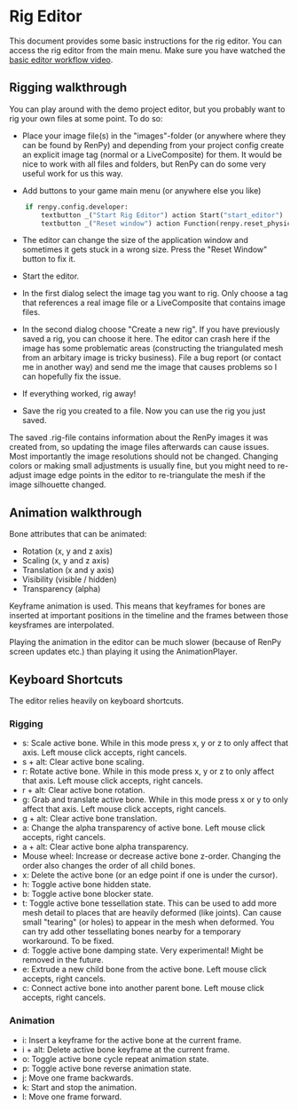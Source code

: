 
# Rig Editor

This document provides some basic instructions for the rig editor. You can access the rig editor from the main menu. Make sure you have watched the [basic editor workflow video](https://www.youtube.com/watch?v=NHJu0OYBERE).

## Rigging walkthrough

You can play around with the demo project editor, but you probably want to rig your own files at some point. To do so:

* Place your image file(s) in the "images"-folder (or anywhere where they can be found by RenPy) and depending from your project config create an explicit image tag (normal or a LiveComposite) for them. It would be nice to work with all files and folders, but RenPy can do some very useful work for us this way.

* Add buttons to your game main menu (or anywhere else you like)

```python
    if renpy.config.developer:
        textbutton _("Start Rig Editor") action Start("start_editor")
        textbutton _("Reset window") action Function(renpy.reset_physical_size)
```

* The editor can change the size of the application window and sometimes it gets stuck in a wrong size. Press the "Reset Window" button to fix it.

* Start the editor.

* In the first dialog select the image tag you want to rig. Only choose a tag that references a real image file or a LiveComposite that contains image files.

* In the second dialog choose "Create a new rig". If you have previously saved a rig, you can choose it here. The editor can crash here if the image has some problematic areas (constructing the triangulated mesh from an arbitary image is tricky business). File a bug report (or contact me in another way) and send me the image that causes problems so I can hopefully fix the issue.

* If everything worked, rig away!

* Save the rig you created to a file. Now you can use the rig you just saved.

The saved .rig-file contains information about the RenPy images it was created from, so updating the image files afterwards can cause issues. Most importantly the image resolutions should not be changed. Changing colors or making small adjustments is usually fine, but you might need to re-adjust image edge points in the editor to re-triangulate the mesh if the image silhouette changed.

## Animation walkthrough

Bone attributes that can be animated:

* Rotation (x, y and z axis)
* Scaling (x, y and z axis)
* Translation (x and y axis)
* Visibility (visible / hidden)
* Transparency (alpha)

Keyframe animation is used. This means that keyframes for bones are inserted at important positions in the timeline and the frames between those keysframes are interpolated.

Playing the animation in the editor can be much slower (because of RenPy screen updates etc.) than playing it using the AnimationPlayer.

## Keyboard Shortcuts

The editor relies heavily on keyboard shortcuts.

### Rigging

* s: Scale active bone. While in this mode press x, y or z to only affect that axis. Left mouse click accepts, right cancels.
* s + alt: Clear active bone scaling.
* r: Rotate active bone. While in this mode press x, y or z to only affect that axis. Left mouse click accepts, right cancels.
* r + alt: Clear active bone rotation.
* g: Grab and translate active bone. While in this mode press x or y to only affect that axis. Left mouse click accepts, right cancels.
* g + alt: Clear active bone translation.
* a: Change the alpha transparency of active bone. Left mouse click accepts, right cancels.
* a + alt: Clear active bone alpha transparency.
* Mouse wheel: Increase or decrease active bone z-order. Changing the order also changes the order of all child bones.
* x: Delete the active bone (or an edge point if one is under the cursor).
* h: Toggle active bone hidden state.
* b: Toggle active bone blocker state.
* t: Toggle active bone tessellation state. This can be used to add more mesh detail to places that are heavily deformed (like joints). Can cause small "tearing" (or holes) to appear in the mesh when deformed. You can try add other tessellating bones nearby for a temporary workaround. To be fixed.
* d: Toggle active bone damping state. Very experimental! Might be removed in the future.
* e: Extrude a new child bone from the active bone. Left mouse click accepts, right cancels.
* c: Connect active bone into another parent bone. Left mouse click accepts, right cancels.

### Animation

* i: Insert a keyframe for the active bone at the current frame.
* i + alt: Delete active bone keyframe at the current frame.
* o: Toggle active bone cycle repeat animation state.
* p: Toggle active bone reverse animation state.
* j: Move one frame backwards.
* k: Start and stop the animation.
* l: Move one frame forward.

